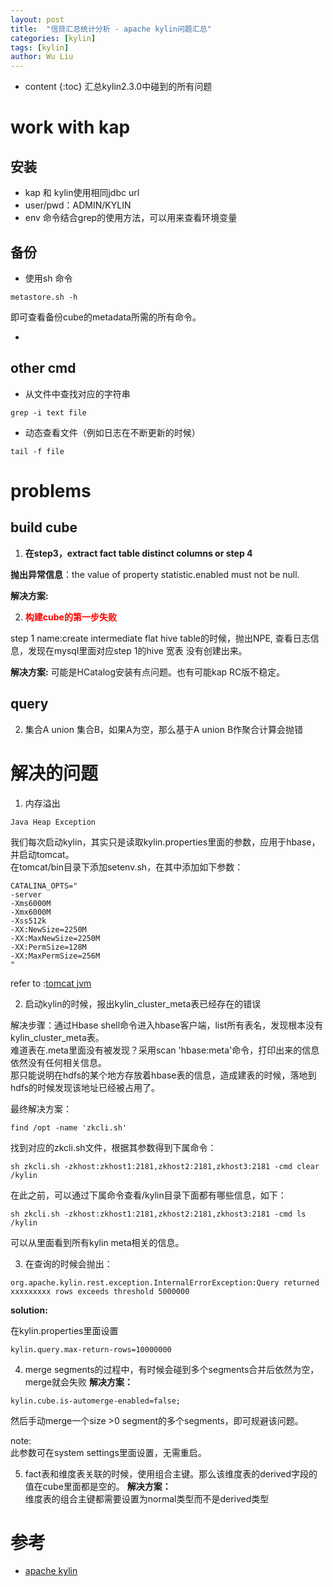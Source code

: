 ```yaml
---
layout: post
title:  "信贷汇总统计分析 - apache kylin问题汇总"
categories: [kylin]
tags: [kylin]
author: Wu Liu
---
```


* content
{:toc}
汇总kylin2.3.0中碰到的所有问题




# work with kap

## 安装
 - kap 和 kylin使用相同jdbc url
 - user/pwd：ADMIN/KYLIN
 - env 命令结合grep的使用方法，可以用来查看环境变量

## 备份
 - 使用sh 命令
```
metastore.sh -h
```

即可查看备份cube的metadata所需的所有命令。

  - 

## other cmd

 - 从文件中查找对应的字符串
```
grep -i text file
```

 - 动态查看文件（例如日志在不断更新的时候）
```
tail -f file
```


# problems

## build cube
1. <b>在step3，extract fact table distinct columns or step 4</b><br/>

<b>抛出异常信息</b>：the value of property statistic.enabled must not be null.

<b>解决方案:</b>

2. <b><font color='red'>构建cube的第一步失败</font></b>

step 1 name:create intermediate flat hive table的时候，抛出NPE, 查看日志信息，发现在mysql里面对应step 1的hive 宽表 没有创建出来。

<b>解决方案:</b>
可能是HCatalog安装有点问题。也有可能kap RC版不稳定。

## query

2. 集合A union 集合B，如果A为空，那么基于A union B作聚合计算会抛错



# 解决的问题

1. 内存溢出
```
Java Heap Exception
```

我们每次启动kylin，其实只是读取kylin.properties里面的参数，应用于hbase，并启动tomcat。<br/>
在tomcat/bin目录下添加setenv.sh，在其中添加如下参数：
```
CATALINA_OPTS="
-server 
-Xms6000M 
-Xmx6000M 
-Xss512k 
-XX:NewSize=2250M 
-XX:MaxNewSize=2250M 
-XX:PermSize=128M
-XX:MaxPermSize=256M
"
```

refer to :[tomcat jvm](https://blog.csdn.net/ldx891113/article/details/51735171)

2. 启动kylin的时候，报出kylin_cluster_meta表已经存在的错误

解决步骤：通过Hbase shell命令进入hbase客户端，list所有表名，发现根本没有kylin_cluster_meta表。<br/>
难道表在.meta里面没有被发现？采用scan 'hbase:meta'命令，打印出来的信息依然没有任何相关信息。<br/>
那只能说明在hdfs的某个地方存放着hbase表的信息，造成建表的时候，落地到hdfs的时候发现该地址已经被占用了。


最终解决方案：<br/>
```
find /opt -name 'zkcli.sh'
```

找到对应的zkcli.sh文件，根据其参数得到下属命令：
```
sh zkcli.sh -zkhost:zkhost1:2181,zkhost2:2181,zkhost3:2181 -cmd clear /kylin
```

在此之前，可以通过下属命令查看/kylin目录下面都有哪些信息，如下：<br/>
```
sh zkcli.sh -zkhost:zkhost1:2181,zkhost2:2181,zkhost3:2181 -cmd ls /kylin
```
可以从里面看到所有kylin meta相关的信息。<br/>

3. 在查询的时候会抛出：
```
org.apache.kylin.rest.exception.InternalErrorException:Query returned xxxxxxxxx rows exceeds threshold 5000000
```

<b>solution:</b>

在kylin.properties里面设置
```
kylin.query.max-return-rows=10000000
```

4. merge segments的过程中，有时候会碰到多个segments合并后依然为空，merge就会失败
<b>解决方案：</b><br/>
```
kylin.cube.is-automerge-enabled=false;
```
然后手动merge一个size >0 segment的多个segments，即可规避该问题。

note:<br/>
此参数可在system settings里面设置，无需重启。


5. fact表和维度表关联的时候，使用组合主键。那么该维度表的derived字段的值在cube里面都是空的。
<b>解决方案：</b><br/>
维度表的组合主键都需要设置为normal类型而不是derived类型


# 参考
 - [apache kylin](http://www.cnblogs.com/dreamfactory/p/5588203.html)
